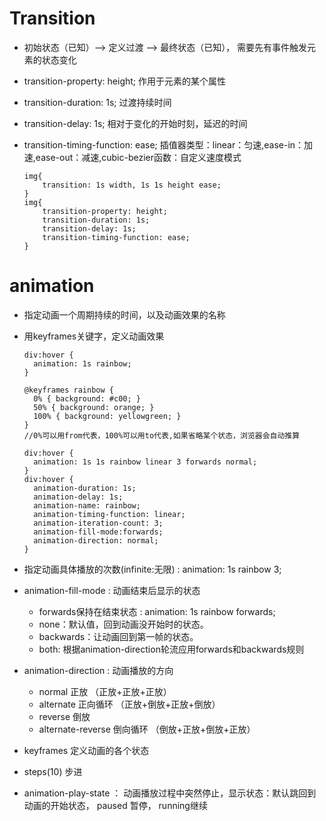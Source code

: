 #   Transition
+   初始状态（已知）--> 定义过渡 --> 最终状态（已知）， 需要先有事件触发元素的状态变化
+   transition-property: height;        作用于元素的某个属性
+   transition-duration: 1s;            过渡持续时间
+   transition-delay: 1s;               相对于变化的开始时刻，延迟的时间
+   transition-timing-function: ease;   插值器类型：linear：匀速,ease-in：加速,ease-out：减速,cubic-bezier函数：自定义速度模式

        img{
            transition: 1s width, 1s 1s height ease;
        }
        img{
            transition-property: height;
            transition-duration: 1s;
            transition-delay: 1s;
            transition-timing-function: ease;
        }
   
#   animation
+   指定动画一个周期持续的时间，以及动画效果的名称
+   用keyframes关键字，定义动画效果
    
        div:hover {
          animation: 1s rainbow;
        }
        
        @keyframes rainbow {
          0% { background: #c00; }
          50% { background: orange; }
          100% { background: yellowgreen; }
        }
        //0%可以用from代表，100%可以用to代表,如果省略某个状态，浏览器会自动推算
        
        div:hover {
          animation: 1s 1s rainbow linear 3 forwards normal;
        }
        div:hover {
          animation-duration: 1s;
          animation-delay: 1s;
          animation-name: rainbow;
          animation-timing-function: linear;
          animation-iteration-count: 3;          
          animation-fill-mode:forwards;
          animation-direction: normal;
        }


+   指定动画具体播放的次数(infinite:无限)  :  animation: 1s rainbow 3;
+   animation-fill-mode  :  动画结束后显示的状态
    +   forwards保持在结束状态  :  animation: 1s rainbow forwards;
    +   none：默认值，回到动画没开始时的状态。
    +   backwards：让动画回到第一帧的状态。
    +   both: 根据animation-direction轮流应用forwards和backwards规则
    
+   animation-direction  :  动画播放的方向
    +   normal 正放 （正放+正放+正放）
    +   alternate 正向循环 （正放+倒放+正放+倒放）
    +   reverse 倒放
    +   alternate-reverse 倒向循环 （倒放+正放+倒放+正放）
    
+   keyframes  定义动画的各个状态

+   steps(10) 步进
+   animation-play-state ： 动画播放过程中突然停止，显示状态：默认跳回到动画的开始状态， paused 暂停， running继续
